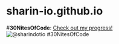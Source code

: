 # sharin-io.github.io

#**30NitesOfCode**:
  [Check out my progress!](https://www.codedex.io/@sharindotio/30-nites-of-code)  
  ![@sharindotio #30NitesOfCode](https://www.codedex.io/api/petStatus?user=sharindotio)
